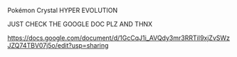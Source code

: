 Pokémon Crystal HYPER EVOLUTION

JUST CHECK THE GOOGLE DOC PLZ AND THNX

https://docs.google.com/document/d/1GcCqJ1i_AVQdy3mr3RRTiI9xjZvSWzJZQ74TBV07j5o/edit?usp=sharing
